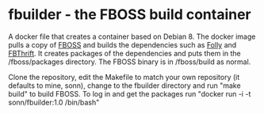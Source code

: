 # fbuilder - the FBOSS build container

A docker file that creates a container based on Debian 8. The docker image pulls a copy of [FBOSS](https://github.com/facebook/fboss)
and builds the dependencies such as [Folly](https://github.com/facebook/folly) and [FBThrift](https://github.com/facebook/fbthrift).
It creates packages of the dependencies and puts them in the /fboss/packages directory.  The FBOSS binary is in /fboss/build as 
normal.

Clone the repository, edit the Makefile to match your own repository (it defaults to mine, sonn), change to the fbuilder directory and run "make build" to build FBOSS. To log in and get the packages run "docker run -i -t sonn/fbuilder:1.0 /bin/bash"
